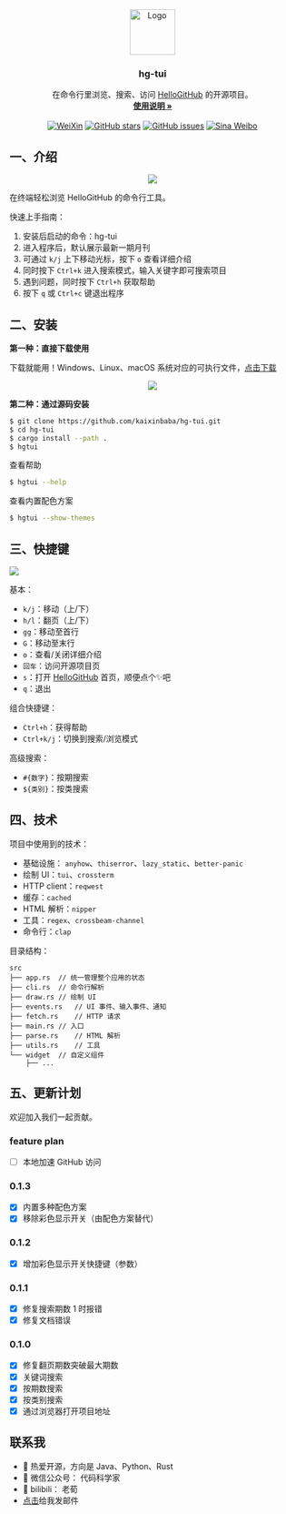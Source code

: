 
<div align="center">
  <a href="https://github.com/kaixinbaba/hg-tui">
    <img src="doc/img/logo.png" alt="Logo" width="80" height="80">
  </a>

  <h3 align="center">hg-tui</h3>

  <p align="center">
    在命令行里浏览、搜索、访问 <a href="https://github.com/521xueweihan/HelloGitHub">HelloGitHub</a> 的开源项目。
    <br />
    <a href="doc/instruction.md"><strong>使用说明 »</strong></a>
    <br />
    <br />
    <a href="https://cdn.jsdelivr.net/gh/521xueweihan/img_logo@main/logo/weixin.png"><img src="https://img.shields.io/badge/Talk-%E5%BE%AE%E4%BF%A1%E7%BE%A4-brightgreen.svg?style=popout-square" alt="WeiXin"></a>
    <a href="https://github.com/kaixinbaba/hg-tui/stargazers"><img src="https://img.shields.io/github/stars/kaixinbaba/hg-tui.svg?style=popout-square" alt="GitHub stars"></a>
    <a href="https://github.com/kaixinbaba/hg-tui/issues"><img src="https://img.shields.io/github/issues/kaixinbaba/hg-tui.svg?style=popout-square" alt="GitHub issues"></a>
        <a href="https://weibo.com/hellogithub"><img src="https://img.shields.io/badge/%E6%96%B0%E6%B5%AA-Weibo-red.svg?style=popout-square" alt="Sina Weibo"></a>
  </p>
</div>

## 一、介绍

<p align="center"><img src='doc/img/cover.png' style="max-width:80%; max-height=80%;"></img></p>

在终端轻松浏览 HelloGitHub 的命令行工具。

快速上手指南：

1. 安装后启动的命令：hg-tui
2. 进入程序后，默认展示最新一期月刊
3. 可通过 `k/j` 上下移动光标，按下 `o` 查看详细介绍
4. 同时按下 `Ctrl+k` 进入搜索模式，输入关键字即可搜索项目
5. 遇到问题，同时按下 `Ctrl+h` 获取帮助
5. 按下 `q` 或 `Ctrl+c` 键退出程序


## 二、安装

**第一种：直接下载使用**

下载就能用！Windows、Linux、macOS 系统对应的可执行文件，[点击下载](https://github.com/kaixinbaba/hg-tui/releases)

<p align="center"><img src='doc/img/releases.png' style="max-width:80%; max-height=80%;"></img></p>


**第二种：通过源码安装**

```bash
$ git clone https://github.com/kaixinbaba/hg-tui.git
$ cd hg-tui
$ cargo install --path .
$ hgtui
```
查看帮助
```bash
$ hgtui --help
```
查看内置配色方案
```bash
$ hgtui --show-themes
```


## 三、快捷键

![](doc/img/help.png)

基本：
- `k/j`：移动（上/下）
- `h/l`：翻页（上/下）
- `gg`：移动至首行
- `G`：移动至末行
- `o`：查看/关闭详细介绍
- `回车`：访问开源项目页
- `s`：打开 [HelloGitHub](https://github.com/521xueweihan/HelloGitHub) 首页，顺便点个✨吧
- `q`：退出

组合快捷键：
- `Ctrl+h`：获得帮助
- `Ctrl+k/j`：切换到搜索/浏览模式

高级搜索：
- `#{数字}`：按期搜索
- `${类别}`：按类搜索

## 四、技术

项目中使用到的技术：

- 基础设施： `anyhow`、`thiserror`、`lazy_static`、`better-panic`
- 绘制 UI：`tui`、`crossterm`
- HTTP client：`reqwest`
- 缓存：`cached`
- HTML 解析：`nipper`
- 工具：`regex`、`crossbeam-channel`
- 命令行：`clap`

目录结构：

```
src
├── app.rs	// 统一管理整个应用的状态
├── cli.rs	// 命令行解析
├── draw.rs	// 绘制 UI
├── events.rs   // UI 事件、输入事件、通知
├── fetch.rs	// HTTP 请求
├── main.rs	// 入口
├── parse.rs	// HTML 解析
├── utils.rs	// 工具
└── widget 	// 自定义组件
    ├── ...
```

## 五、更新计划

欢迎加入我们一起贡献。

### feature plan
- [ ] 本地加速 GitHub 访问

### 0.1.3
- [x] 内置多种配色方案
- [x] 移除彩色显示开关（由配色方案替代）

### 0.1.2
- [x] 增加彩色显示开关快捷键（参数）

### 0.1.1

- [x] 修复搜索期数 1 时报错
- [x] 修复文档错误

### 0.1.0

- [x] 修复翻页期数突破最大期数
- [x] 关键词搜索
- [x] 按期数搜索
- [x] 按类别搜索
- [x] 通过浏览器打开项目地址

## 联系我
- 🔭 热爱开源，方向是 Java、Python、Rust
- 🌱 微信公众号： 代码科学家
- 💬 bilibili： 老荀
- <a href="mailto:452914639@qq.com">点击</a>给我发邮件
